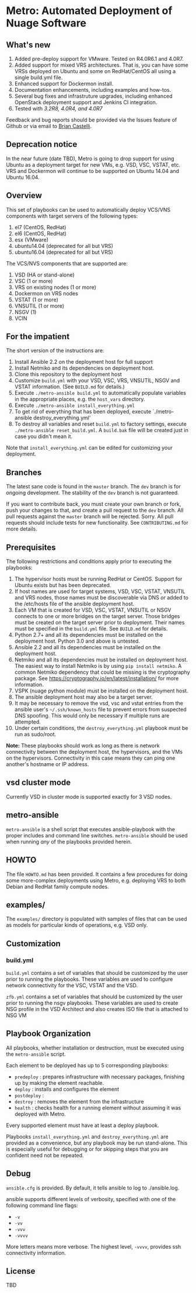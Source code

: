 # Metro: Automated Deployment of Nuage Software

## What's new

1. Added pre-deploy support for VMware. Tested on R4.0R6.1 and 4.0R7.
1. Added support for mixed VRS architectures. That is, you can have some VRSs deployed on Ubuntu and some on RedHat/CentOS all using a single build.yml file.
1. Enhanced support for Dockermon install.
1. Documentation enhancements, including examples and how-tos.
1. Several bug fixes and infrastruture upgrades, including enhanced OpenStack deployment support and Jenkins CI integration.
1. Tested with *3.2R8, 4.0R4, and 4.0R7*

Feedback and bug reports should be provided via the Issues feature of Github or via email to [Brian Castelli](mailto://brian.castelli@nokia.com).

## Deprecation notice
In the near future (date TBD), Metro is going to drop support for using Ubuntu as a deployment target for new VMs, e.g. VSD, VSC, VSTAT, etc. VRS and Dockermon will continue to be supported on Ubuntu 14.04 and Ubuntu 16.04.

## Overview

This set of playbooks can be used to automatically deploy VCS/VNS components with target servers of the following types:

1. el7 (CentOS, RedHat)
1. el6 (CentOS, RedHat)
1. esx (VMware)
1. ubuntu14.04 (deprecated for all but VRS)
1. ubuntu16.04 (deprecated for all but VRS)

The VCS/NVS components that are supported are:

1. VSD (HA or stand-alone)
2. VSC (1 or more)
3. VRS on existing nodes (1 or more)
4. Dockermon on VRS nodes
5. VSTAT (1 or more)
6. VNSUTIL (1 or more)
7. NSGV (1)
8. VCIN

## For the impatient

The short version of the instructions are:

1. Install Ansible 2.2 on the deployment host for full support
1. Install Netmiko and its dependencies on deployment host.
1. Clone this repository to the deployment host
1. Customize `build.yml` with your VSD, VSC, VRS, VNSUTIL, NSGV  and VSTAT information. (See `BUILD.md` for details.)
1. Execute `./metro-ansible build.yml` to automatically populate variables in the appropriate places, e.g. the `host_vars` directory.
1. Execute `./metro-ansible install_everything.yml`
1. To get rid of everything that has been deployed, execute `./metro-ansible destroy_everything.yml'
1. To destroy all variables and reset `build.yml` to factory settings, execute `./metro-ansible reset_build.yml`. A `build.bak` file will be created just in case you didn't mean it.

Note that `install_everything.yml` can be edited for customizing your deployment.

## Branches

The latest sane code is found in the `master` branch. The `dev` branch is for ongoing development. The stability of the `dev` branch is not guaranteed.

If you want to contribute back, you must create your own branch or fork, push your changes to that, and create a pull request to the `dev` branch. All pull requests against the `master` branch will be rejected. Sorry. All pull requests should include tests for new functionality. See `CONTRIBUTING.md` for more details.

## Prerequisites

The following restrictions and conditions apply prior to executing the playbooks:

1. The hypervisor hosts must be running RedHat or CentOS. Support for Ubuntu exists but has been deprecated.
1. If host names are used for target systems, VSD, VSC, VSTAT, VNSUTIL and VRS nodes, those names must be discoverable via DNS *or* added to the /etc/hosts file of the ansible deployment host.
1. Each VM that is created for VSD, VSC, VSTAT, VNSUTIL or NSGV connects to one or more bridges on the target server. Those bridges must be created on the target server prior to deployment. Their names must be specified in the `build.yml` file. See `BUILD.md` for details.
1. Python 2.7+ and all its dependencies must be installed on the deployment host. Python 3.0 and above is untested.
1. Ansible 2.2 and all its dependencies must be installed on the deployment host.
1. Netmiko and all its dependencies must be installed on deployment host. The easiest way to install Netmiko is by using `pip install netmiko`. A common Netmiko dependency that could be missing is the cryptography package. See https://cryptography.io/en/latest/installation/ for more information.
1. VSPK (nuage python module) must be installed on the deployment host.
1. The ansible deployment host may also be a target server.
1. It may be necessary to remove the vsd, vsc and vstat entries from the ansible user's `~/.ssh/known_hosts` file to prevent errors from suspected DNS spoofing. This would only be necessary if multiple runs are attempted.
1. Under certain conditions, the `destroy_everything.yml` playbook must be run as sudo/root.

**Note:** These playbooks should work as long as there is network connectivity between the deployment host, the hypervisors, and the VMs on the hypervisors. Connectivity in this case means they can ping one another's hostname or IP address.

## vsd cluster mode

Currently VSD in cluster mode is supported exactly for 3 VSD nodes. 

## metro-ansible

`metro-ansible` is a shell script that executes ansible-playbook with the proper includes and command line switches. `metro-ansible` should be used when running *any* of the playbooks provided herein.

## HOWTO

The file `HOWTO.md` has been provided. It contains a few procedures for doing some more-complex deployments using Metro, e.g. deploying VRS to both Debian and RedHat family compute nodes.

## examples/

The `examples/` directory is populated with samples of files that can be used as models for particular kinds of operations, e.g. VSD only.

## Customization

### build.yml

`build.yml` contains a set of variables that should be customized by the user prior to running the playbooks. These variables are used to configure network connectivity for the VSC, VSTAT and the VSD.

`zfb.yml` contains a set of variables that should be customized by the user prior to running the nsgv playbooks. These variables are used to create NSG profile in the VSD Architect and also creates ISO file that is attached to NSG VM

## Playbook Organization

All playbooks, whether installation or destruction, must be executed using the `metro-ansible` script.

Each element to be deployed has up to 5 corresponding playbooks:

* `predeploy` : prepares infrastructure with necessary packages, finishing up by making the element reachable.
* `deploy` : installs and configures the element
* `postdeploy` : 
* `destroy` : removes the element from the infrastructure
* `health` : checks health for a running element without assuming it was deployed with Metro.

Every supported element must have at least a deploy playbook.

Playbooks `install_everything.yml` and `destroy_everything.yml` are provided as a convenience, but any playbook may be run stand-alone. This is especially useful for debugging or for skipping steps that you are confident need not be repeated.

## Debug

`ansible.cfg` is provided. By default, it tells ansible to log to ./ansible.log.

ansible supports different levels of verbosity, specified with one of the following command line flags:

* `-v`
* `-vv`
* `-vvv`
* `-vvvv`

More letters means more verbose. The highest level, `-vvvv`, provides ssh connectivity information.

## License

TBD
